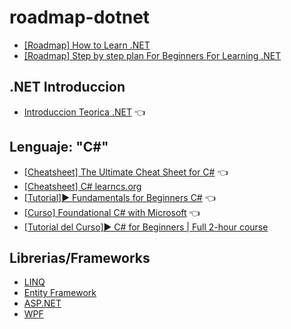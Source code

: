 # roadmap-dotnet

- [[Roadmap] How to Learn .NET](https://careerkarma.com/blog/how-to-learn-dotnet/)
- [[Roadmap] Step by step plan For Beginners For Learning .NET](https://thecodeblogger.com/2021/07/30/step-by-step-plan-for-beginners-for-learning-net/)

## .NET Introduccion

- [Introduccion Teorica .NET](https://github.com/estebanmatias92/Introduccion-teorica-dotnet) 👈

## Lenguaje: "C#"

- [[Cheatsheet] The Ultimate Cheat Sheet for C#](https://blog.christian-schou.dk/csharp-cheat-sheet/) 👈
- [[Cheatsheet] C# learncs.org](https://www.learncs.org/)
- [[Tutorial]▶️ Fundamentals for Beginners C#](https://www.youtube.com/watch?v=0QUgvfuKvWU) 👈
- [[Curso] Foundational C# with Microsoft](https://www.freecodecamp.org/learn/foundational-c-sharp-with-microsoft/) 👈
- [[Tutorial del Curso]▶️ C# for Beginners | Full 2-hour course](https://www.youtube.com/watch?v=Z5JS36NlJiU)

## Librerias/Frameworks

- [LINQ]()
- [Entity Framework]()
- [ASP.NET]()
- [WPF]()
